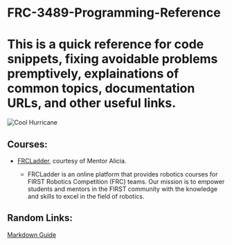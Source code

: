 # FRC-3489-Programming-Reference
# This is a quick reference for code snippets, fixing avoidable problems premptively, explainations of common topics, documentation URLs, and other useful links.

![Cool Hurricane](https://i.insider.com/562aab67dd0895f0378b45b0?width=800&format=jpeg&auto=webp)

## Courses:
- [FRCLadder](https://www.frcladder.com/), courtesy of Mentor Alicia.

  - FRCLadder is an online platform that provides robotics courses for FIRST Robotics Competition (FRC) teams. Our mission is to empower students and mentors in the FIRST community with the knowledge and skills to excel in the field of robotics.

## Random Links:
[Markdown Guide](https://www.markdownguide.org/basic-syntax/)
